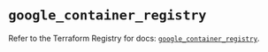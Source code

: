 # `google_container_registry`

Refer to the Terraform Registry for docs: [`google_container_registry`](https://registry.terraform.io/providers/hashicorp/google/6.15.0/docs/resources/container_registry).
